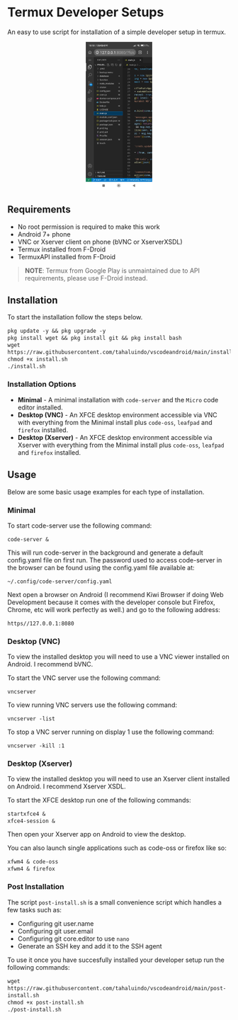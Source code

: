 # Termux Developer Setups
An easy to use script for installation of a simple developer setup in termux.

<p align='center'><a href="https://api.daily.dev/get?r=Koleksibot"><img src="https://raw.githubusercontent.com/tahaluindo/vscodeandroid/main/demo/Screenshot_2023-01-22-18-10-53-801_com.kiwibrowser.browser.jpg" width="150" alt="LulzGhost-Team BOT's Dev Card"/></a></p>

## Requirements
- No root permission is required to make this work
- Android 7+ phone
- VNC or Xserver client on phone (bVNC or XserverXSDL)
- Termux installed from F-Droid
- TermuxAPI installed from F-Droid

> **NOTE**: Termux from Google Play is unmaintained due to API requirements, please use F-Droid instead.

## Installation
To start the installation follow the steps below.

```
pkg update -y && pkg upgrade -y
pkg install wget && pkg install git && pkg install bash
wget https://raw.githubusercontent.com/tahaluindo/vscodeandroid/main/install.sh
chmod +x install.sh
./install.sh
```

### Installation Options

- **Minimal** - A minimal installation with `code-server` and the `Micro` code editor installed.
- **Desktop (VNC)** - An XFCE desktop environment accessible via VNC with everything from the Minimal install plus `code-oss`, `leafpad` and `firefox` installed.
- **Desktop (Xserver)** - An XFCE desktop environment accessible via Xserver with everything from the Minimal install plus `code-oss`, `leafpad` and `firefox` installed.

## Usage

Below are some basic usage examples for each type of installation.

### Minimal

To start code-server use the following command:

```
code-server &
```

This will run code-server in the background and generate a default config.yaml file on first run. The password used to access code-server in the browser can be found using the config.yaml file available at:

```
~/.config/code-server/config.yaml
```

Next open a browser on Android (I recommend Kiwi Browser if doing Web Development because it comes with the developer console but Firefox, Chrome, etc will work perfectly as well.) and go to the following address:

```
https//127.0.0.1:8080
```
### Desktop (VNC)

To view the installed desktop you will need to use a VNC viewer installed on Android. I recommend bVNC.

To start the VNC server use the following command:

```
vncserver
```

To view running VNC servers use the following command:

```
vncserver -list
```

To stop a VNC server running on display 1 use the following command:

```
vncserver -kill :1
```

### Desktop (Xserver)

To view the installed desktop you will need to use an Xserver
client installed on Android. I recommend Xserver XSDL.

To start the XFCE desktop run one of the following commands:

```
startxfce4 &
xfce4-session &
```

Then open your Xserver app on Android to view the desktop.

You can also launch single applications such as code-oss or firefox like so:

```
xfwm4 & code-oss
xfwm4 & firefox
```

### Post Installation

The script `post-install.sh` is a small convenience script which handles a few tasks such as:

- Configuring git user.name
- Configuring git user.email
- Configuring git core.editor to use `nano`
- Generate an SSH key and add it to the SSH agent

To use it once you have succesfully installed your developer setup run the following commands:

```
wget https://raw.githubusercontent.com/tahaluindo/vscodeandroid/main/post-install.sh
chmod +x post-install.sh
./post-install.sh
```
